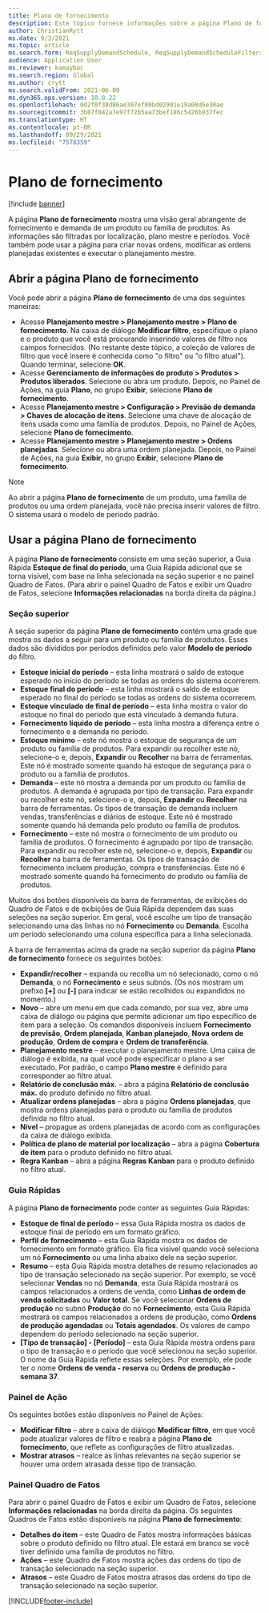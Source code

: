 ```yaml
---
title: Plano de fornecimento
description: Este tópico fornece informações sobre a página Plano de fornecimento e seus recursos.
author: ChristianRytt
ms.date: 9/3/2021
ms.topic: article
ms.search.form: ReqSupplyDemandSchedule, ReqSupplyDemandScheduleFilters, ReqSupplyDemandItemDetails, ReqTransFuturesActionsPart, ReqSupplyDemandOverviewLegendPart
audience: Application User
ms.reviewer: kamaybac
ms.search.region: Global
ms.author: crytt
ms.search.validFrom: 2021-06-09
ms.dyn365.ops.version: 10.0.22
ms.openlocfilehash: 0d2f0f38d86ae307ef80bd02901e19a08d5e30ae
ms.sourcegitcommit: 3b87f042a7e97f72b5aa73bef186c5426b937fec
ms.translationtype: HT
ms.contentlocale: pt-BR
ms.lasthandoff: 09/29/2021
ms.locfileid: "7578359"
---
```

# <a name="supply-schedule"></a>Plano de fornecimento

[!include [banner](../includes/banner.md)]

A página **Plano de fornecimento** mostra uma visão geral abrangente de fornecimento e demanda de um produto ou família de produtos. As informações são filtradas por localização, plano mestre e períodos. Você também pode usar a página para criar novas ordens, modificar as ordens planejadas existentes e executar o planejamento mestre.

## <a name="open-the-supply-schedule-page"></a>Abrir a página Plano de fornecimento

Você pode abrir a página **Plano de fornecimento** de uma das seguintes maneiras:

- Acesse **Planejamento mestre \> Planejamento mestre \> Plano de fornecimento**. Na caixa de diálogo **Modificar filtro**, especifique o plano e o produto que você está procurando inserindo valores de filtro nos campos fornecidos. (No restante deste tópico, a coleção de valores de filtro que você insere é conhecida como "o filtro" ou "o filtro atual"). Quando terminar, selecione **OK**.
- Acesse **Gerenciamento de informações do produto \> Produtos \> Produtos liberados**. Selecione ou abra um produto. Depois, no Painel de Ações, na guia **Plano**, no grupo **Exibir**, selecione **Plano de fornecimento**.
- Acesse **Planejamento mestre \> Configuração \> Previsão de demanda \> Chaves de alocação de itens**. Selecione uma chave de alocação de itens usada como uma família de produtos. Depois, no Painel de Ações, selecione **Plano de fornecimento**.
- Acesse **Planejamento mestre \> Planejamento mestre \> Ordens planejadas**. Selecione ou abra uma ordem planejada. Depois, no Painel de Ações, na guia **Exibir**, no grupo **Exibir**, selecione **Plano de fornecimento**.

> [!NOTE]
> Ao abrir a página **Plano de fornecimento** de um produto, uma família de produtos ou uma ordem planejada, você não precisa inserir valores de filtro. O sistema usará o modelo de período padrão.

## <a name="use-the-supply-schedule-page"></a>Usar a página Plano de fornecimento

A página **Plano de fornecimento** consiste em uma seção superior, a Guia Rápida **Estoque de final do período**, uma Guia Rápida adicional que se torna visível, com base na linha selecionada na seção superior e no painel Quadro de Fatos. (Para abrir o painel Quadro de Fatos e exibir um Quadro de Fatos, selecione **Informações relacionadas** na borda direita da página.)

### <a name="upper-section"></a>Seção superior

A seção superior da página **Plano de fornecimento** contém uma grade que mostra os dados a seguir para um produto ou família de produtos. Esses dados são divididos por períodos definidos pelo valor **Modelo de período** do filtro.

- **Estoque inicial do período** – esta linha mostrará o saldo de estoque esperado no início do período se todas as ordens do sistema ocorrerem.
- **Estoque final do período** – esta linha mostrará o saldo de estoque esperado no final do período se todas as ordens do sistema ocorrerem.
- **Estoque vinculado de final de período** – esta linha mostra o valor do estoque no final do período que está vinculado à demanda futura.
- **Fornecimento líquido de período** – esta linha mostra a diferença entre o fornecimento e a demanda no período.
- **Estoque mínimo** – este nó mostra o estoque de segurança de um produto ou família de produtos. Para expandir ou recolher este nó, selecione-o e, depois, **Expandir** ou **Recolher** na barra de ferramentas. Este nó é mostrado somente quando há estoque de segurança para o produto ou a família de produtos.
- **Demanda** – este nó mostra a demanda por um produto ou família de produtos. A demanda é agrupada por tipo de transação. Para expandir ou recolher este nó, selecione-o e, depois, **Expandir** ou **Recolher** na barra de ferramentas. Os tipos de transação de demanda incluem vendas, transferências e diários de estoque. Este nó é mostrado somente quando há demanda pelo produto ou família de produtos.
- **Fornecimento** – este nó mostra o fornecimento de um produto ou família de produtos. O fornecimento é agrupado por tipo de transação. Para expandir ou recolher este nó, selecione-o e, depois, **Expandir** ou **Recolher** na barra de ferramentas. Os tipos de transação de fornecimento incluem produção, compra e transferências. Este nó é mostrado somente quando há fornecimento do produto ou família de produtos.

Muitos dos botões disponíveis da barra de ferramentas, de exibições do Quadro de Fatos e de exibições de Guia Rápida dependem das suas seleções na seção superior. Em geral, você escolhe um tipo de transação selecionando uma das linhas no nó **Fornecimento** ou **Demanda**. Escolha um período selecionando uma coluna específica para a linha selecionada.

A barra de ferramentas acima da grade na seção superior da página **Plano de fornecimento** fornece os seguintes botões:

- **Expandir/recolher** – expanda ou recolha um nó selecionado, como o nó **Demanda**, o nó **Fornecimento** e seus subnós. (Os nós mostram um prefixo **\[+\]** ou **\[-\]** para indicar se estão recolhidos ou expandidos no momento.)
- **Novo** – abre um menu em que cada comando, por sua vez, abre uma caixa de diálogo ou página que permite adicionar um tipo específico de item para a seleção. Os comandos disponíveis incluem **Fornecimento de previsão**, **Ordem planejada**, **Kanban planejado**, **Nova ordem de produção**, **Ordem de compra** e **Ordem de transferência**.
- **Planejamento mestre** – executar o planejamento mestre. Uma caixa de diálogo é exibida, na qual você pode especificar o plano a ser executado. Por padrão, o campo **Plano mestre** é definido para corresponder ao filtro atual.
- **Relatório de conclusão máx.** – abra a página **Relatório de conclusão máx.** do produto definido no filtro atual.
- **Atualizar ordens planejadas** – abra a página **Ordens planejadas**, que mostra ordens planejadas para o produto ou família de produtos definida no filtro atual.
- **Nível** – propague as ordens planejadas de acordo com as configurações da caixa de diálogo exibida.
- **Política de plano de material por localização** – abra a página **Cobertura de item** para o produto definido no filtro atual.
- **Regra Kanban** – abra a página **Regras Kanban** para o produto definido no filtro atual.

### <a name="fasttabs"></a>Guia Rápidas

A página **Plano de fornecimento** pode conter as seguintes Guia Rápidas:

- **Estoque de final de período** – essa Guia Rápida mostra os dados de estoque final de período em um formato gráfico.
- **Perfil de fornecimento** – esta Guia Rápida mostra os dados de fornecimento em formato gráfico. Ela fica visível quando você seleciona um nó **Fornecimento** ou uma linha abaixo dele na seção superior.
- **Resumo** – esta Guia Rápida mostra detalhes de resumo relacionados ao tipo de transação selecionado na seção superior. Por exemplo, se você selecionar **Vendas** no nó **Demanda**, esta Guia Rápida mostrará os campos relacionados a ordens de venda, como **Linhas de ordem de venda solicitadas** ou **Valor total**. Se você selecionar **Ordens de produção** no subnó **Produção** do nó **Fornecimento**, esta Guia Rápida mostrará os campos relacionados a ordens de produção, como **Ordens de produção agendadas** ou **Totais agendados**. Os valores de campo dependem do período selecionado na seção superior. 
- **\[Tipo de transação\] - \[Período\]** – esta Guia Rápida mostra ordens para o tipo de transação e o período que você selecionou na seção superior. O nome da Guia Rápida reflete essas seleções. Por exemplo, ele pode ter o nome **Ordens de venda - reserva** ou **Ordens de produção - semana 37**.

### <a name="action-pane"></a>Painel de Ação

Os seguintes botões estão disponíveis no Painel de Ações:

- **Modificar filtro** – abre a caixa de diálogo **Modificar filtro**, em que você pode atualizar valores de filtro e reabra a página **Plano de fornecimento**, que reflete as configurações de filtro atualizadas.
- **Mostrar atrasos** – realce as linhas relevantes na seção superior se houver uma ordem atrasada desse tipo de transação.

### <a name="factbox-pane"></a>Painel Quadro de Fatos

Para abrir o painel Quadro de Fatos e exibir um Quadro de Fatos, selecione **Informações relacionadas** na borda direita da página. Os seguintes Quadros de Fatos estão disponíveis na página **Plano de fornecimento**:

- **Detalhes do item** – este Quadro de Fatos mostra informações básicas sobre o produto definido no filtro atual. Ele estará em branco se você tiver definido uma família de produtos no filtro.
- **Ações** – este Quadro de Fatos mostra ações das ordens do tipo de transação selecionado na seção superior.
- **Atrasos** – este Quadro de Fatos mostra atrasos das ordens do tipo de transação selecionado na seção superior.

[!INCLUDE[footer-include](../../includes/footer-banner.md)]
